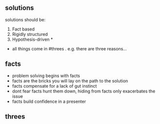 ## solutions
solutions should be:
1. Fact based
2. Rigidly structured
3. Hypothesis-driven *

* all things come in #threes . e.g. there are three reasons...

## facts
* problem solving begins with facts
* facts are the bricks you will lay on the path to the solution
* facts compensate for a lack of gut instinct
* dont fear facts hunt them down, hiding from facts only exacerbates the issue
* facts build confidence in a presenter



## threes 
